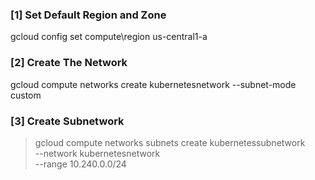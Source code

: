 ### [1] Set Default Region and Zone
gcloud config set compute\region us-central1-a
### [2] Create The Network
gcloud compute networks create kubernetesnetwork --subnet-mode custom
### [3] Create Subnetwork
> gcloud compute networks subnets create kubernetessubnetwork \
--network kubernetesnetwork \
--range 10.240.0.0/24



